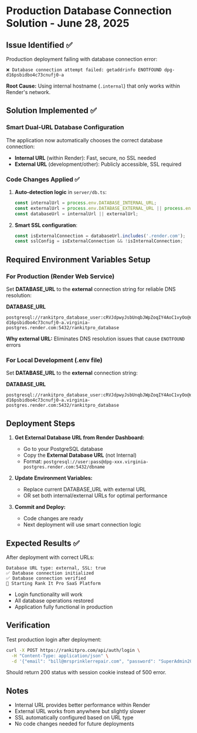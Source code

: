# Production Database Connection Solution - June 28, 2025

## Issue Identified ✅

Production deployment failing with database connection error:
```
❌ Database connection attempt failed: getaddrinfo ENOTFOUND dpg-d16psbidbo4c73cnufj0-a
```

**Root Cause:** Using internal hostname (`.internal`) that only works within Render's network.

## Solution Implemented ✅

### Smart Dual-URL Database Configuration

The application now automatically chooses the correct database connection:

- **Internal URL** (within Render): Fast, secure, no SSL needed
- **External URL** (development/other): Publicly accessible, SSL required

### Code Changes Applied ✅

1. **Auto-detection logic** in `server/db.ts`:
   ```javascript
   const internalUrl = process.env.DATABASE_INTERNAL_URL;
   const externalUrl = process.env.DATABASE_EXTERNAL_URL || process.env.DATABASE_URL;
   const databaseUrl = internalUrl || externalUrl;
   ```

2. **Smart SSL configuration**:
   ```javascript
   const isExternalConnection = databaseUrl.includes('.render.com');
   const sslConfig = isExternalConnection && !isInternalConnection;
   ```

## Required Environment Variables Setup

### For Production (Render Web Service)

Set **DATABASE_URL** to the **external** connection string for reliable DNS resolution:

**DATABASE_URL**
```
postgresql://rankitpro_database_user:cRVJdpwyJsbUnqbJWpZoqIY4AoC1vyOo@dpg-d16psbidbo4c73cnufj0-a.virginia-postgres.render.com:5432/rankitpro_database
```

**Why external URL:** Eliminates DNS resolution issues that cause `ENOTFOUND` errors

### For Local Development (.env file)

Set **DATABASE_URL** to the **external** connection string:

**DATABASE_URL**
```
postgresql://rankitpro_database_user:cRVJdpwyJsbUnqbJWpZoqIY4AoC1vyOo@dpg-d16psbidbo4c73cnufj0-a.virginia-postgres.render.com:5432/rankitpro_database
```

## Deployment Steps

1. **Get External Database URL from Render Dashboard:**
   - Go to your PostgreSQL database
   - Copy the **External Database URL** (not Internal)
   - Format: `postgresql://user:pass@dpg-xxx.virginia-postgres.render.com:5432/dbname`

2. **Update Environment Variables:**
   - Replace current DATABASE_URL with external URL
   - OR set both internal/external URLs for optimal performance

3. **Commit and Deploy:**
   - Code changes are ready
   - Next deployment will use smart connection logic

## Expected Results ✅

After deployment with correct URLs:

```
Database URL type: external, SSL: true
✅ Database connection initialized
✅ Database connection verified
🚀 Starting Rank It Pro SaaS Platform
```

- Login functionality will work
- All database operations restored
- Application fully functional in production

## Verification

Test production login after deployment:
```bash
curl -X POST https://rankitpro.com/api/auth/login \
  -H "Content-Type: application/json" \
  -d '{"email": "bill@mrsprinklerrepair.com", "password": "SuperAdmin2025!"}'
```

Should return 200 status with session cookie instead of 500 error.

## Notes

- Internal URL provides better performance within Render
- External URL works from anywhere but slightly slower
- SSL automatically configured based on URL type
- No code changes needed for future deployments